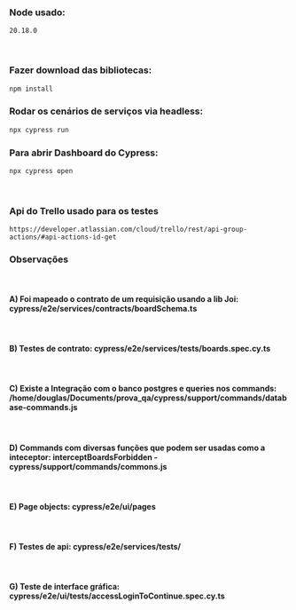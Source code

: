 ### Node usado: 
`20.18.0`

<br>


### Fazer download das bibliotecas:
```bash
npm install
```

### Rodar os cenários de serviços via headless:
```bash
npx cypress run
```

### Para abrir Dashboard do Cypress:

```bash
npx cypress open
```
<br>

### Api do Trello usado para os testes
`https://developer.atlassian.com/cloud/trello/rest/api-group-actions/#api-actions-id-get`


### Observações
<br>

#### A) Foi mapeado o contrato de um requisição usando a lib Joi: cypress/e2e/services/contracts/boardSchema.ts
<br>

#### B) Testes de contrato: cypress/e2e/services/tests/boards.spec.cy.ts
<br>

#### C) Existe a Integração com o banco postgres e queries nos commands: /home/douglas/Documents/prova_qa/cypress/support/commands/database-commands.js
<br> 

#### D) Commands com diversas funções que podem ser usadas como a inteceptor: interceptBoardsForbidden - cypress/support/commands/commons.js
<br>

#### E) Page objects: cypress/e2e/ui/pages
<br>

#### F) Testes de api: cypress/e2e/services/tests/
<br>

#### G) Teste de interface gráfica: cypress/e2e/ui/tests/accessLoginToContinue.spec.cy.ts
